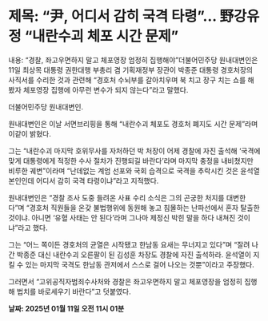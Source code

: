 # **제목: “尹, 어디서 감히 국격 타령”… 野강유정 “내란수괴 체포 시간 문제”**

  내용: “경찰, 좌고우면하지 말고 체포영장 엄정히 집행해야”더불어민주당 원내대변인은 11일 최상목 대통령 권한대행 부총리 겸 기획재정부 장관이 박종준 대통령 경호처장의 사직서를 수리한 것과 관련해 “경호처 수뇌부를 갈아치우며 북 치고 장구 치는 쇼를 해봤자 체포영장 집행에 아무런 변수가 되지 않는다”라고 말했다.    

더불어민주당 원내대변인.     

원내대변인은 이날 서면브리핑을 통해 “내란수괴 체포도 경호처 폐지도 시간 문제”라며 이같이 밝혔다.   

그는 “내란수괴 마지막 호위무사를 자처하던 박 처장이 어제 경찰에 자진 출석해 ‘국격에 맞게 대통령에게 적정한 수사 절차가 진행되길 바란다’라며 마지막 충정을 내비쳤지만 비루한 궤변”이라며 “난데없는 계엄 선포와 국회 습격으로 국격을 추락시킨 것은 윤석열 본인인데 어디서 감히 국격 타령이냐”라고 지적했다.   

원내대변인은 “경찰 조사 도중 들려온 사표 수리 소식은 그의 곤궁한 처지를 대변한다”며 “경호처 직원들을 온갖 불법행위에 동원해 놓고 침몰하는 난파선에서 혼자 탈출한 것이냐. 아니면 ‘유혈 사태는 안 된다’라며 그나마 제정신 박힌 말을 하다 내쳐진 것이냐”라고 했다.   

그는 “어느 쪽이든 경호처의 균열은 시작됐고 한남동 요새는 무너지고 있다”며 “잘려 나간 박종준 대신 내란수괴 오른팔이 된 김성훈 차장도 경찰에 자진 출석하라. 윤석열이 지킬 수 있는 마지막 국격도 한남동 관저에서 스스로 걸어 나오는 것뿐”이라고 주장했다.   

그러면서 “고위공직자범죄수사처와 경찰은 좌고우면하지 말고 체포영장을 엄정히 집행해 법치를 바로세우기 바란다”고 덧붙였다.

  **날짜: 2025년 01월 11일 오전 11시 01분**
